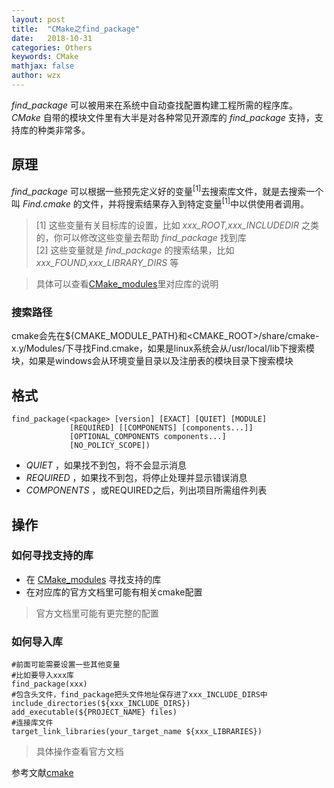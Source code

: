 ```yaml
---
layout: post
title:  "CMake之find_package"
date:   2018-10-31
categories: Others
keywords: CMake
mathjax: false
author: wzx
---
```


*find_package* 可以被用来在系统中自动查找配置构建工程所需的程序库。*CMake* 自带的模块文件里有大半是对各种常见开源库的 *find_package* 支持，支持库的种类非常多。





## 原理
*find_package* 可以根据一些预先定义好的变量<sup>[1]</sup>去搜索库文件，就是去搜索一个叫 *Find<package>.cmake* 的文件，并将搜索结果存入到特定变量<sup>[1]</sup>中以供使用者调用。
> [1] 这些变量有关目标库的设置，比如 *xxx_ROOT,xxx_INCLUDEDIR* 之类的，你可以修改这些变量去帮助 *find_package* 找到库  
> [2] 这些变量就是 *find_package* 的搜索结果，比如 *xxx_FOUND,xxx_LIBRARY_DIRS* 等  

> 具体可以查看[CMake_modules](https://cmake.org/cmake/help/git-master/manual/cmake-modules.7.html#find-modules)里对应库的说明

### 搜索路径
cmake会先在${CMAKE_MODULE_PATH}和<CMAKE_ROOT>/share/cmake-x.y/Modules/下寻找Find<name>.cmake，如果是linux系统会从/usr/local/lib下搜索模块，如果是windows会从环境变量目录以及注册表的模块目录下搜索模块

## 格式
```
find_package(<package> [version] [EXACT] [QUIET] [MODULE]
             [REQUIRED] [[COMPONENTS] [components...]]
             [OPTIONAL_COMPONENTS components...]
             [NO_POLICY_SCOPE])
```
* *QUIET* ，如果找不到包，将不会显示消息
* *REQUIRED* ，如果找不到包，将停止处理并显示错误消息
* *COMPONENTS* ，或REQUIRED之后，列出项目所需组件列表

## 操作

### 如何寻找支持的库
* 在 [CMake_modules](https://cmake.org/cmake/help/v3.8/manual/cmake-modules.7.html#all-modules) 寻找支持的库
* 在对应库的官方文档里可能有相关cmake配置

> 官方文档里可能有更完整的配置

### 如何导入库
```
#前面可能需要设置一些其他变量
#比如要导入xxx库
find_package(xxx)
#包含头文件，find_package把头文件地址保存进了xxx_INCLUDE_DIRS中
include_directories(${xxx_INCLUDE_DIRS})
add_executable(${PROJECT_NAME} files)
#连接库文件
target_link_libraries(your_target_name ${xxx_LIBRARIES})
```
> 具体操作查看官方文档  

参考文献[cmake](https://cmake.org/cmake/help/v3.0/command/find_package.html)
